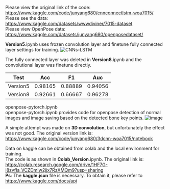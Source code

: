 Please view the original link of the code:  
https://www.kaggle.com/code/junyang680/cnnconnectlstm-woa7015/  
Please see the data:  
https://www.kaggle.com/datasets/wwwdiviner/7015-dataset  
Please view OpenPose data:  
https://www.kaggle.com/datasets/junyang680/openposedataset/  

**Version5**.ipynb uses frozen convolution layer and finetune fully connected layer settings for training.
![CNNs-LSTM](https://github.com/Wdiviner/WOA7015/assets/46164563/28e53189-0182-4e3d-9680-22793268d3d4)

The fully connected layer was deleted in **Version8**.ipynb and the convolutional layer was finetune directly.

|   Test     | Acc   | F1   | Auc  | 
|  ----  | ----  | ----  | ---- |
| Version5  | 0.98165 | 0.88889 | 0.94056 |  
| Version8  | 0.92661 | 0.66667 | 0.96278 |  

openpose-pytorch.ipynb  
openpose-pytorch.ipynb provides code for openpose detection of normal images and image saving based on the detected bone key points.
![image](https://github.com/Wdiviner/WOA7015/assets/46164563/d3cc1edd-8cab-4198-882b-128108a4da4b)


A simple attempt was made on **3D convolution**, but unfortunately the effect was not good. The original version link is:   
https://www.kaggle.com/code/junyang680/3dcnn-woa7015/notebook  


Data on kaggle can be obtained from colab and the local environment for training.    
The code is as shown in **Colab_Version**.ipynb. The original link is:   
https://colab.research.google.com/drive/1HF7G-i8zvfIa_VCZDmIw2jjx7RzXMQm9?usp=sharing  
**Ps**: The **kaggle.json** file is necessary. To obtain it, please refer to https://www.kaggle.com/docs/api  
